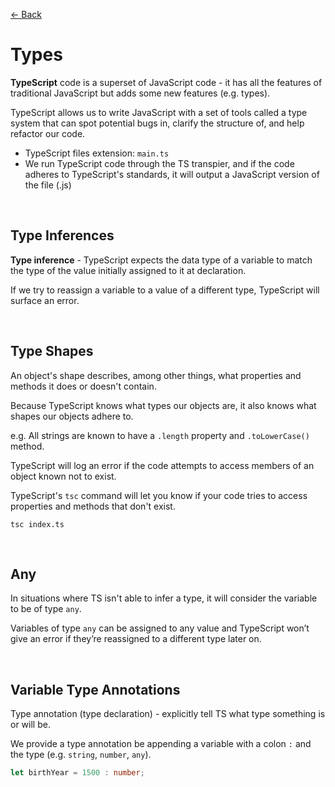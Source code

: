 [&larr; Back](./README.md)

# Types

**TypeScript** code is a superset of JavaScript code - it has all the features of traditional JavaScript but adds some new features (e.g. types).

TypeScript allows us to write JavaScript with a set of tools called a type system that can spot potential bugs in, clarify the structure of, and help refactor our code.

- TypeScript files extension: `main.ts`
- We run TypeScript code through the TS transpier, and if the code adheres to TypeScript's standards, it will output a JavaScript version of the file (.js)

<br>

## Type Inferences

**Type inference** - TypeScript expects the data type of a variable to match the type of the value initially assigned to it at declaration.

If we try to reassign a variable to a value of a different type, TypeScript will surface an error.

<br>

## Type Shapes

An object's shape describes, among other things, what properties and methods it does or doesn't contain.

Because TypeScript knows what types our objects are, it also knows what shapes our objects adhere to.

e.g. All strings are known to have a `.length` property and `.toLowerCase()` method.

TypeScript will log an error if the code attempts to access members of an object known not to exist.

TypeScript's `tsc` command will let you know if your code tries to access properties and methods that don't exist.

```
tsc index.ts
```

<br>

## Any

In situations where TS isn't able to infer a type, it will consider the variable to be of type `any`.

Variables of type `any` can be assigned to any value and TypeScript won’t give an error if they’re reassigned to a different type later on.

<br>

## Variable Type Annotations

Type annotation (type declaration) - explicitly tell TS what type something is or will be.

We provide a type annotation be appending a variable with a colon `:` and the type (e.g. `string`, `number`, `any`).

```ts
let birthYear = 1500 : number;
```

<br>
